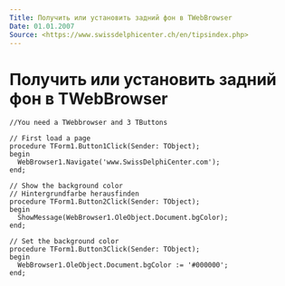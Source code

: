 ```yaml
---
Title: Получить или установить задний фон в TWebBrowser
Date: 01.01.2007
Source: <https://www.swissdelphicenter.ch/en/tipsindex.php>
---
```



Получить или установить задний фон в TWebBrowser
================================================

    //You need a TWebbrowser and 3 TButtons 
     
    // First load a page 
    procedure TForm1.Button1Click(Sender: TObject); 
    begin 
      WebBrowser1.Navigate('www.SwissDelphiCenter.com'); 
    end; 
     
    // Show the background color 
    // Hintergrundfarbe herausfinden 
    procedure TForm1.Button2Click(Sender: TObject); 
    begin 
      ShowMessage(WebBrowser1.OleObject.Document.bgColor); 
    end; 
     
    // Set the background color 
    procedure TForm1.Button3Click(Sender: TObject); 
    begin 
      WebBrowser1.OleObject.Document.bgColor := '#000000'; 
    end;

